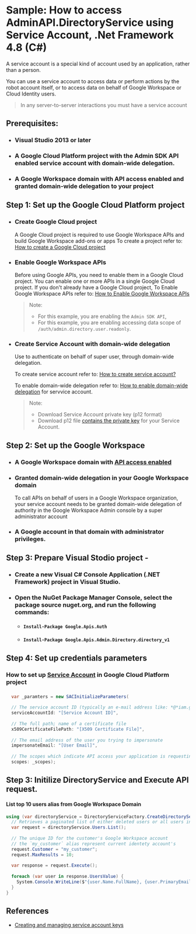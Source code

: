 # Sample: How to access AdminAPI.DirectoryService using Service Account, .Net Framework 4.8 (C#)
  A service account is a special kind of account used by an application, rather than a person. 

  You can use a service account to access data or perform actions by the robot account itself, 
  or to access data on behalf of Google Workspace or Cloud Identity users.
  > In any server-to-server interactions you must have a service account

  ## Prerequisites:
  + ### Visual Studio 2013 or later 
  + ### A Google Cloud Platform project with the Admin SDK API enabled service account with domain-wide delegation. 
  + ### A Google Workspace domain with API access enabled and granted domain-wide delegation to your project

## Step 1: Set up the Google Cloud Platform project
+ ### Create Google Cloud project
  A Google Cloud project is required to use Google Workspace APIs and build Google Workspace add-ons or apps
  To create a project refer to: [How to create a Google Cloud project](https://developers.google.com/workspace/guides/create-project)

+ ### Enable Google Workspace APIs
  Before using Google APIs, you need to enable them in a Google Cloud project. 
  You can enable one or more APIs in a single Google Cloud project. 
  If you don't already have a Google Cloud project,
  To Enable Google Workspace APIs refer to: [How to Enable Google Workspace APIs](https://developers.google.com/workspace/guides/enable-apis)
  
  > Note: 
  > * For this example, you are enabling the `Admin SDK API`, 
  > * For this example, you are enabling accessing data scope of `/auth/admin.directory.user.readonly`.
    
+ ### Create Service Account with domain-wide delegation
  Use to authenticate on behalf of super user, through domain-wide delegation.

  To create service account refer to: [How to create service account?](https://developers.google.com/workspace/guides/create-credentials#create_a_service_account)
  
  To enable domain-wide delegation refer to: [How to enable domain-wide delegation](https://developers.google.com/identity/protocols/oauth2/service-account#delegatingauthority) for servvice account.
  
  > Note:
  > * Download Service Account private key (p12 format)
  > * Download p12 file [contains the private key](https://cloud.google.com/iam/docs/creating-managing-service-account-keys) for your Service Account.
  
## Step 2: Set up the Google Workspace 
+ ### A Google Workspace domain with [API access enabled](https://support.google.com/a/answer/7281227?visit_id=637865874764605082-823144595&rd=1)

+ ### Granted domain-wide delegation in your Google Workspace domain
  To call APIs on behalf of users in a Google Workspace organization, your service account needs to be granted domain-wide delegation of authority in the Google Workspace Admin console by a super administrator account

+ ### A Google account in that domain with administrator privileges.



## Step 3: Prepare Visual Stodio project - 
  + ### Create a new Visual C# Console Application (.NET Framework) project in Visual Studio.
  + ### Open the NuGet Package Manager Console, select the package source nuget.org, and run the following commands:
     + #### `Install-Package Google.Apis.Auth`
     + #### `Install-Package Google.Apis.Admin.Directory.directory_v1`

## Step 4: Set up credentials parameters

### How to set up [Service Account](#Service%20Account) in Google Cloud Platform project 
### 

```csharp
  var _paramters = new SACInitializeParameters(
    
  // The service account ID (typically an e-mail address like: *@*iam.gserviceaccount.com)
  serviceAccountId: "[Service Account ID]",
    
  // The full path; name of a certificate file
  x509CertificateFilePath: "[X509 Certificate File]",
    
  // The email address of the user you trying to impersonate
  impersonateEmail: "[User Email]",
    
  // The scopes which indicate API access your application is requesting
  scopes: _scopes);
```

## Step 3: Initilize DirectoryService and Execute API request. 

#### List top 10 users alias from Google Workspace Domain
```csharp
using (var directoryService = DirectoryServiceFactory.CreateDirectoryService(_paramters)) {
  // Retrieves a paginated list of either deleted users or all users in a domain.
  var request = directoryService.Users.List();
  
  // The unique ID for the customer's Google Workspace account
  // the `my_customer` alias represent current identety account's
  request.Customer = "my_customer";
  request.MaxResults = 10;
  
  var response = request.Execute();
  
  foreach (var user in response.UsersValue) {
    System.Console.WriteLine($"{user.Name.FullName}, {user.PrimaryEmail}, {user.Id}");
  }
}
```

## References

  + [Creating and managing service account keys](https://cloud.google.com/iam/docs/creating-managing-service-account-keys#iam-service-account-keys-create-csharp)